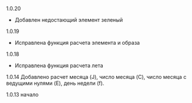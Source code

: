 1.0.20
- Добавлен недостающий элемент зеленый 

1.0.19
- Исправлена функция расчета элемента и образа 

1.0.18
- Исправлена функция расчета лета 

1.0.14
Добавлено расчет месяца (J), 
число месяца (C), 
число месяца с ведущими нулями (E),
день недели (f).

1.0.13
начало